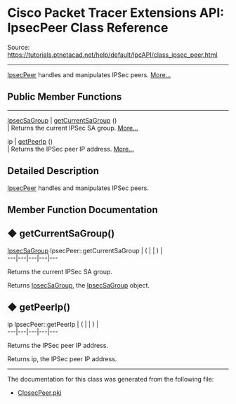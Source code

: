 # Cisco Packet Tracer Extensions API: IpsecPeer Class Reference

Source: https://tutorials.ptnetacad.net/help/default/IpcAPI/class_ipsec_peer.html

---

[IpsecPeer](class_ipsec_peer.html "IpsecPeer handles and manipulates IPSec peers.") handles and manipulates IPSec peers. [More...](class_ipsec_peer.html#details)

##  Public Member Functions  
  
---  
[IpsecSaGroup](class_ipsec_sa_group.html) | [getCurrentSaGroup](class_ipsec_peer.html#adb6625b8e0545bced66c068d6dd76089) ()  
| Returns the current IPSec SA group. [More...](class_ipsec_peer.html#adb6625b8e0545bced66c068d6dd76089)  
  
ip | [getPeerIp](class_ipsec_peer.html#abc1337653a742b2934bbe44027c0b987) ()  
| Returns the IPSec peer IP address. [More...](class_ipsec_peer.html#abc1337653a742b2934bbe44027c0b987)  
  
  
## Detailed Description

[IpsecPeer](class_ipsec_peer.html "IpsecPeer handles and manipulates IPSec peers.") handles and manipulates IPSec peers. 

## Member Function Documentation

## ◆ getCurrentSaGroup()

[IpsecSaGroup](class_ipsec_sa_group.html) IpsecPeer::getCurrentSaGroup  | ( | | ) |   
---|---|---|---|---  
  
Returns the current IPSec SA group. 

Returns
    [IpsecSaGroup](class_ipsec_sa_group.html "IpsecSaGroup handles and manipulates IPSec SA groups."), the [IpsecSaGroup](class_ipsec_sa_group.html "IpsecSaGroup handles and manipulates IPSec SA groups.") object. 

## ◆ getPeerIp()

ip IpsecPeer::getPeerIp  | ( | | ) |   
---|---|---|---|---  
  
Returns the IPSec peer IP address. 

Returns
    ip, the IPSec peer IP address. 

* * *

The documentation for this class was generated from the following file:

  * [CIpsecPeer.pki](_c_ipsec_peer_8pki.html)


